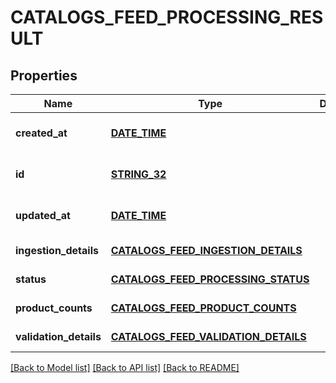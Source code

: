 # CATALOGS_FEED_PROCESSING_RESULT

## Properties
Name | Type | Description | Notes
------------ | ------------- | ------------- | -------------
**created_at** | [**DATE_TIME**](DATE_TIME.md) |  | [optional] [default to null]
**id** | [**STRING_32**](STRING_32.md) |  | [optional] [default to null]
**updated_at** | [**DATE_TIME**](DATE_TIME.md) |  | [optional] [default to null]
**ingestion_details** | [**CATALOGS_FEED_INGESTION_DETAILS**](CatalogsFeedIngestionDetails.md) |  | [default to null]
**status** | [**CATALOGS_FEED_PROCESSING_STATUS**](CatalogsFeedProcessingStatus.md) |  | [default to null]
**product_counts** | [**CATALOGS_FEED_PRODUCT_COUNTS**](CatalogsFeedProductCounts.md) |  | [default to null]
**validation_details** | [**CATALOGS_FEED_VALIDATION_DETAILS**](CatalogsFeedValidationDetails.md) |  | [default to null]

[[Back to Model list]](../README.md#documentation-for-models) [[Back to API list]](../README.md#documentation-for-api-endpoints) [[Back to README]](../README.md)


